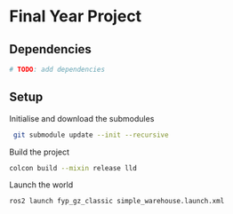 # Final Year Project

## Dependencies
```sh
# TODO: add dependencies
```

## Setup
Initialise and download the submodules
```sh
 git submodule update --init --recursive
```

Build the project
```sh
colcon build --mixin release lld
```

Launch the world
```sh
ros2 launch fyp_gz_classic simple_warehouse.launch.xml
```
